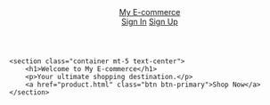 <!DOCTYPE html>
<html lang="en">
<head>
    <meta charset="UTF-8">
    <meta name="viewport" content="width=device-width, initial-scale=1.0">
    <title>E-commerce Landing Page</title>
    <link href="https://cdn.jsdelivr.net/npm/bootstrap@5.3.0-alpha1/dist/css/bootstrap.min.css" rel="stylesheet">
</head>
<body>
    <header class="container">
        <nav class="navbar navbar-light">
            <a class="navbar-brand" href="#">My E-commerce</a>
            <div>
                <a href="signin.html" class="btn btn-primary">Sign In</a>
                <a href="signup.html" class="btn btn-success">Sign Up</a>
            </div>
        </nav>
    </header>

    <section class="container mt-5 text-center">
        <h1>Welcome to My E-commerce</h1>
        <p>Your ultimate shopping destination.</p>
        <a href="product.html" class="btn btn-primary">Shop Now</a>
    </section>
</body>
</html>